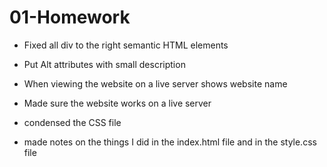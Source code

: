 # 01-Homework 
- Fixed all div to the right semantic HTML elements

- Put Alt attributes with small description

- When viewing the website on a live server shows website name

- Made sure the website works on a live server

- condensed the CSS file 

- made notes on the things I did in the index.html file and in the style.css file